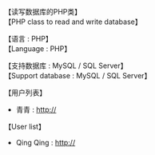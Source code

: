 【读写数据库的PHP类】<br/>
【PHP class to read and write database】

【语言 : PHP】<br/>
【Language : PHP】

【支持数据库 : MySQL / SQL Server】<br/>
【Support database : MySQL / SQL Server】

【用户列表】
<ul>
<li>青青 : <a href="http://" target="_blank">http://</a></li>
</ul>
【User list】
<ul>
<li>Qing Qing : <a href="http://" target="_blank">http://</a></li>
</ul>

